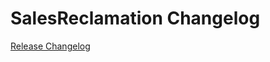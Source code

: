 # SalesReclamation Changelog

[Release Changelog](https://github.com/spryker/sales-reclamation/releases)
